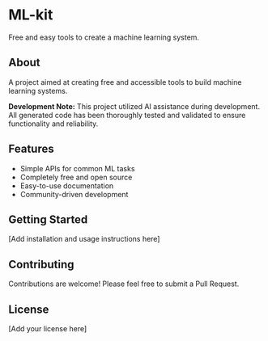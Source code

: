 # ML-kit

Free and easy tools to create a machine learning system.

## About

A project aimed at creating free and accessible tools to build machine learning systems.

**Development Note:** This project utilized AI assistance during development. All generated code has been thoroughly tested and validated to ensure functionality and reliability.

## Features

- Simple APIs for common ML tasks
- Completely free and open source
- Easy-to-use documentation
- Community-driven development

## Getting Started

[Add installation and usage instructions here]

## Contributing

Contributions are welcome! Please feel free to submit a Pull Request.

## License

[Add your license here]
